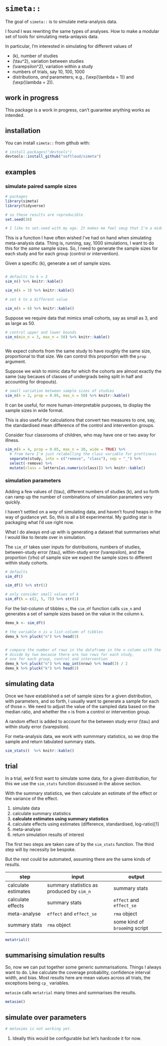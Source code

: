 
<!-- README.md is generated from README.Rmd. Please edit that file -->

# `simeta::`

The goal of `simeta::` is to simulate meta-analysis data.

I found I was rewriting the same types of analyses. How to make a
modular set of tools for simulating meta-anlaysis data.

In particular, I’m interested in simulating for different values of

  - \(k\), number of studies
  - \(\tau^2\), variation between studies
  - \(\varepsilon^2\), variation within a study
  - numbers of trials, say 10, 100, 1000
  - distributions, *and* parameters; e.g., \(\exp(\lambda = 1)\) and
    \(\exp(\lambda = 2)\).

## work in progress

This package is a work in progress, can’t guarantee anything works as
intended.

## installation

You can install `simeta::` from github with:

``` r
# install.packages("devtools")
devtools::install_github("softloud/simeta")
```

## examples

### simulate paired sample sizes

``` r
# packages
library(simeta)
library(tidyverse)

# so these results are reproducible
set.seed(38) 

# I like to set.seed with my age. It makes me feel smug that I'm a middle-aged woman who codes. 
```

This is a function I have often wished I’ve had on hand when simulating
meta-analysis data. Thing is, running, say, 1000 simulations, I want to
do this for the *same* sample sizes. So, I need to generate the sample
sizes for each study and for each group (control or intervention).

Given a specific \(k\), generate a set of sample sizes.

``` r

# defaults to k = 3
sim_n() %>% knitr::kable()

sim_n(k = 3) %>% knitr::kable()

# set k to a different value

sim_n(k = 6) %>% knitr::kable()
```

Suppose we require data that mimics small cohorts, say as small as 3,
and as large as 50.

``` r
# control upper and lower bounds
sim_n(min_n = 3, max_n = 50) %>% knitr::kable()
 
```

We expect cohorts from the same study to have roughly the same size,
proportional to that size. We can control this proportion with the
`prop` argument.

Suppose we wish to mimic data for which the cohorts are almost exactly
the same (say becaues of classes of undergrads being split in half and
accounting for dropouts).

``` r
# small variation between sample sizes of studies
sim_n(k = 2, prop = 0.05, max_n = 50) %>% knitr::kable()
```

It can be useful, for more human-interpretable purposes, to display the
sample sizes in wide format.

This is also useful for calculations that convert two measures to one,
say, the standardised mean difference of the control and intervention
groups.

Consider four classrooms of children, who may have one or two away for
illness.

``` r
sim_n(k = 4, prop = 0.05, max_n = 30, wide = TRUE) %>%
  # from here I'm just relabelling the class variable for prettiness
  separate(study, into = c("remove", "class"), sep = "_") %>% 
  select(-remove) %>% 
  mutate(class = letters[as.numeric(class)]) %>% knitr::kable()
```

### simulation parameters

Adding a few values of \(\tau\), different numbers of studies \(k\), and
so forth can ramp up the number of combinations of simulation parameters
very quickly.

I haven’t settled on a *way* of simulating data, and haven’t found heaps
in the way of guidance yet. So, this is all a bit experimental. My
guiding star is packaging what I’d use right now.

What I do always end up with is generating a dataset that summarises
what I would like to iterate over in simulation.

The `sim_df` takes user inputs for distributions, numbers of studies,
between-study error \(\tau\), within-study error \(\varepsilon\), and
the proportion \(\rho\) of sample size we expect the sample sizes to
different within study cohorts.

``` r
# defaults
sim_df() 

sim_df() %>% str(1)

# only consider small values of k
sim_df(k = c(2, 5, 7)) %>% str(1)
```

For the list-column of tibbles `n`, the `sim_df` function calls `sim_n`
and generates a set of sample sizes based on the value in the column
`k`.

``` r
demo_k <- sim_df() 

# the variable n is a list-column of tibbles
demo_k %>% pluck("n") %>% head(3)


# compare the number of rows in the dataframe in the n column with the k value
# divide by two because there are two rows for each study,
# one for each group, control and intervention
demo_k %>% pluck("n") %>% map_int(nrow) %>% head(3) / 2
demo_k %>% pluck("k") %>% head(3)
```

## simulating data

Once we have established a set of sample sizes for a given distribution,
with parameters, and so forth, I usually want to generate a sample for
each of those `n`. We need to adjust the value of the sampled data based
on the median ratio, and whether the `n` is from a control or
intervention group.

A random effect is added to account for the between study error \(\tau\)
and within study error \(\varepsilon\).

For meta-analysis data, we work with summmary statistics, so we drop the
sample and return tabulated summary stats.

``` r
sim_stats()  %>% knitr::kable()
```

## trial

In a trial, we’d first want to simulate some data, for a given
distribution, for this we use the `sim_stats` function discussed in the
above section.

With the summary statistics, we then calculate an estimate of the effect
or the variance of the effect.

1.  simulate data
2.  calculate summary statistics
3.  **calculate estimates using summary statistics**
4.  calculate effects using estimates (difference, standardised,
    log-ratio)\[1\]
5.  meta-analyse
6.  return simulation results of interest

The first two steps are taken care of by the `sim_stats` function. The
third step will by necessity be bespoke.

But the rest could be automated, assuming there are the same kinds of
results.

| step                | input                                     | output                         |
| ------------------- | ----------------------------------------- | ------------------------------ |
| calculate estimates | summary statistics as produced by `sim_n` | summary stats                  |
| calculate effects   | summary stats                             | `effect` and `effect_se`       |
| meta-analyse        | `effect` and `effect_se`                  | `rma` object                   |
| summary stats       | `rma` object                              | some kind of `broom`ing script |

``` r
metatrial()
```

## summarising simulation results

So, now we can put together some generic summarisations. Things I always
want to do. Like calculate the coverage probability, confidence interval
width, and bias. Most results here are mean values across all trials,
the exceptions being `cp_` variables.

`metasim` calls `metatrial` many times and summarises the results.

``` r
metasim()
```

## simulate over parameters

``` r
# metasims is not working yet.
```

1.  Ideally this would be configurable but let’s hardcode it for now.
